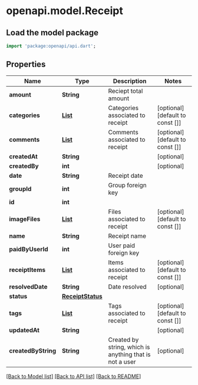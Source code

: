 # openapi.model.Receipt

## Load the model package
```dart
import 'package:openapi/api.dart';
```

## Properties
Name | Type | Description | Notes
------------ | ------------- | ------------- | -------------
**amount** | **String** | Reciept total amount | 
**categories** | [**List<Category>**](Category.md) | Categories associated to receipt | [optional] [default to const []]
**comments** | [**List<Comment>**](Comment.md) | Comments associated to receipt | [optional] [default to const []]
**createdAt** | **String** |  | [optional] 
**createdBy** | **int** |  | [optional] 
**date** | **String** | Receipt date | 
**groupId** | **int** | Group foreign key | 
**id** | **int** |  | 
**imageFiles** | [**List<FileData>**](FileData.md) | Files associated to receipt | [optional] [default to const []]
**name** | **String** | Receipt name | 
**paidByUserId** | **int** | User paid foreign key | 
**receiptItems** | [**List<Item>**](Item.md) | Items associated to receipt | [optional] [default to const []]
**resolvedDate** | **String** | Date resolved | [optional] 
**status** | [**ReceiptStatus**](ReceiptStatus.md) |  | 
**tags** | [**List<Tag>**](Tag.md) | Tags associated to receipt | [optional] [default to const []]
**updatedAt** | **String** |  | [optional] 
**createdByString** | **String** | Created by string, which is anything that is not a user | [optional] 

[[Back to Model list]](../README.md#documentation-for-models) [[Back to API list]](../README.md#documentation-for-api-endpoints) [[Back to README]](../README.md)


